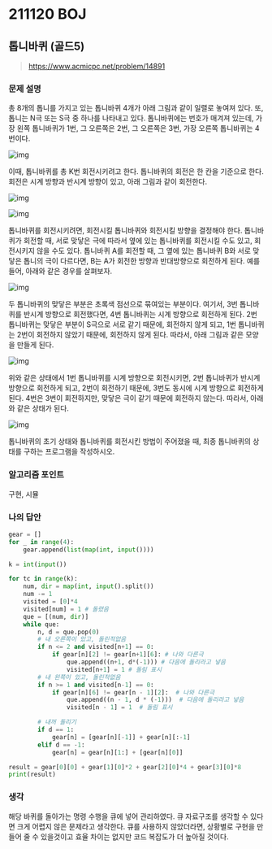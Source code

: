 # 211120 BOJ

## 톱니바퀴 (골드5)

> https://www.acmicpc.net/problem/14891

### 문제 설명

총 8개의 톱니를 가지고 있는 톱니바퀴 4개가 아래 그림과 같이 일렬로 놓여져 있다. 또, 톱니는 N극 또는 S극 중 하나를 나타내고 있다. 톱니바퀴에는 번호가 매겨져 있는데, 가장 왼쪽 톱니바퀴가 1번, 그 오른쪽은 2번, 그 오른쪽은 3번, 가장 오른쪽 톱니바퀴는 4번이다.

![img](https://onlinejudgeimages.s3-ap-northeast-1.amazonaws.com/problem/14891/1.png)

이때, 톱니바퀴를 총 K번 회전시키려고 한다. 톱니바퀴의 회전은 한 칸을 기준으로 한다. 회전은 시계 방향과 반시계 방향이 있고, 아래 그림과 같이 회전한다.

![img](https://onlinejudgeimages.s3-ap-northeast-1.amazonaws.com/problem/14891/2.png)

![img](https://onlinejudgeimages.s3-ap-northeast-1.amazonaws.com/problem/14891/3.png)

톱니바퀴를 회전시키려면, 회전시킬 톱니바퀴와 회전시킬 방향을 결정해야 한다. 톱니바퀴가 회전할 때, 서로 맞닿은 극에 따라서 옆에 있는 톱니바퀴를 회전시킬 수도 있고, 회전시키지 않을 수도 있다. 톱니바퀴 A를 회전할 때, 그 옆에 있는 톱니바퀴 B와 서로 맞닿은 톱니의 극이 다르다면, B는 A가 회전한 방향과 반대방향으로 회전하게 된다. 예를 들어, 아래와 같은 경우를 살펴보자.

![img](https://onlinejudgeimages.s3-ap-northeast-1.amazonaws.com/problem/14891/4.png)

두 톱니바퀴의 맞닿은 부분은 초록색 점선으로 묶여있는 부분이다. 여기서, 3번 톱니바퀴를 반시계 방향으로 회전했다면, 4번 톱니바퀴는 시계 방향으로 회전하게 된다. 2번 톱니바퀴는 맞닿은 부분이 S극으로 서로 같기 때문에, 회전하지 않게 되고, 1번 톱니바퀴는 2번이 회전하지 않았기 때문에, 회전하지 않게 된다. 따라서, 아래 그림과 같은 모양을 만들게 된다.

![img](https://onlinejudgeimages.s3-ap-northeast-1.amazonaws.com/problem/14891/5.png)

위와 같은 상태에서 1번 톱니바퀴를 시계 방향으로 회전시키면, 2번 톱니바퀴가 반시계 방향으로 회전하게 되고, 2번이 회전하기 때문에, 3번도 동시에 시계 방향으로 회전하게 된다. 4번은 3번이 회전하지만, 맞닿은 극이 같기 때문에 회전하지 않는다. 따라서, 아래와 같은 상태가 된다.

![img](https://onlinejudgeimages.s3-ap-northeast-1.amazonaws.com/problem/14891/6.png)

톱니바퀴의 초기 상태와 톱니바퀴를 회전시킨 방법이 주어졌을 때, 최종 톱니바퀴의 상태를 구하는 프로그램을 작성하시오.

### 알고리즘 포인트

구현, 시뮬

### 나의 답안

```python
gear = []
for _ in range(4):
    gear.append(list(map(int, input())))

k = int(input())

for tc in range(k):
    num, dir = map(int, input().split())
    num -= 1
    visited = [0]*4
    visited[num] = 1 # 돌렸음
    que = [(num, dir)]
    while que:
        n, d = que.pop(0)
        # 내 오른쪽이 있고, 돌린적없음
        if n <= 2 and visited[n+1] == 0:
            if gear[n][2] != gear[n+1][6]: # 나와 다른극
                que.append((n+1, d*(-1))) # 다음에 돌리라고 넣음
                visited[n+1] = 1 # 돌림 표시
        # 내 왼쪽이 있고, 돌린적없음
        if n >= 1 and visited[n-1] == 0:
            if gear[n][6] != gear[n - 1][2]:  # 나와 다른극
                que.append((n - 1, d * (-1)))  # 다음에 돌리라고 넣음
                visited[n - 1] = 1  # 돌림 표시

        # 내꺼 돌리기
        if d == 1:
            gear[n] = [gear[n][-1]] + gear[n][:-1]
        elif d == -1:
            gear[n] = gear[n][1:] + [gear[n][0]]

result = gear[0][0] + gear[1][0]*2 + gear[2][0]*4 + gear[3][0]*8
print(result)
```

### 생각

해당 바퀴를 돌아가는 명령 수행을 큐에 넣어 관리하였다. 큐 자료구조를 생각할 수 있다면 크게 어렵지 않은 문제라고 생각한다. 큐를 사용하지 않았더라면, 상황별로 구현을 만들어 줄 수 있을것이고 효율 차이는 없지만 코드 복잡도가 더 높아질 것이다.

